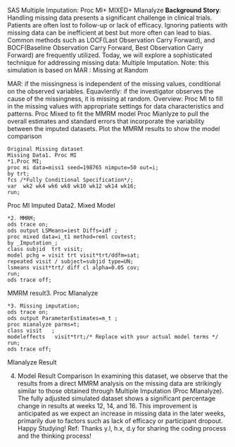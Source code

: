 SAS Multiple Imputation: Proc MI+ MIXED+ MIanalyze
**Background Story**: Handling missing data presents a significant challenge in clinical trials. Patients are often lost to follow-up or lack of efficacy. Ignoring patients with missing data can be inefficient at best but more often can lead to bias. Common methods such as LOCF(Last Observation Carry Forward), and BOCF(Baseline Observation Carry Forward, Best Observation Carry Forward) are frequently utilized. Today, we will explore a sophisticated technique for addressing missing data: Multiple Imputation.
Note: this simulation is based on MAR : Missing at Random

MAR: if the missingness is independent of the missing values, conditional on the observed variables. Equavlently: if the investigator observes the cause of the missingness, it is missing at random.
Overview:
Proc MI to fill in the missing values with appropriate settings for data characteristics and patterns.
Proc Mixed to fit the MMRM model
Proc Mianlyze to pull the overall estimates and standard errors that incorporate the variability between the imputed datasets.
Plot the MMRM results to show the model comparison

```
Original Missing dataset
Missing Data1. Proc MI
*1.Proc MI;
proc mi data=miss1 seed=198765 nimpute=50 out=i;
by trt;
fcs /*Fully Conditional Specification*/;
var  wk2 wk4 wk6 wk8 wk10 wk12 wk14 wk16;
run;
```

Proc MI Imputed Data2. Mixed Model

```
*2. MMRM;
ods trace on;
ods output LSMeans=iest Diffs=idf ;
proc mixed data=i_t1 method=reml covtest;
by _Imputation_;
class subjid  trt visit;
model pchg = visit trt visit*trt/ddfm=sat;
repeated visit / subject=subjid type=UN;
lsmeans visit*trt/ diff cl alpha=0.05 cov;
run;
ods trace off; 
```

MMRM result3. Proc MIanalyze

```
*3. Missing imputation;
ods trace on;
ods output ParameterEstimates=m_t ;
proc mianalyze parms=t;
class visit   ;
modeleffects   visit*trt;/* Replace with your actual model terms */
run;
ods trace off;
```
MIanalyze Result

4. Model Result Comparison
In examining this dataset, we observe that the results from a direct MMRM analysis on the missing data are strikingly similar to those obtained through Multiple Imputation (Proc MIanalyze). The fully adjusted simulated dataset shows a significant percentage change in results at weeks 12, 14, and 16. This improvement is anticipated as we expect an increase in missing data in the later weeks, primarily due to factors such as lack of efficacy or participant dropout.
Happy Studying!
Ref: Thanks y.l, h.x, d.y for sharing the coding process and the thinking process!
